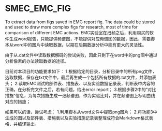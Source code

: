 # SMEC_EMC_FIG
To extract data from figs saved in EMC report fig. The data could be stored and used to draw more complex figs for research, most of time for comparison of different EMC actions. 
EMC实验室在扫频之后，利用购买的软件生成word报告，只能提供频谱图，不能提供对应频谱图的数据，因此，需要脚本从word中的图片中读取数据，以期在后期数据分析中能有更大的灵活性。

由于从.dat文件中读取数据解码的尝试失败，因此只剩下在word中的png图中通过分析像素的办法读取数据的途径。

目前对本项目的功能要求如下：
1.根据给定的目录，分析目录中的所有png文件，选取数据，保存在txt文件中，最后再生成一个包括所有数据的.txt文件，并添加表头；
2.读取EMC测试的部件表、措施表、以及实验数据记录表，判断表中内容的正确，在分析完文件之后，若有问题，给出error report；
3.根据步骤2中的“对比措施”信息，为每次措施生成一张频谱图，作为实验比对，并在频谱图上标明曲线对应的措施；



如果可以的话，尝试考虑：
1.利用脚本从word文件中提取png图片；
2.将功能3中生成的图以及部件表、措施表以及实验措施记录表整理成符合Markdown格式表格，并编译输出。
